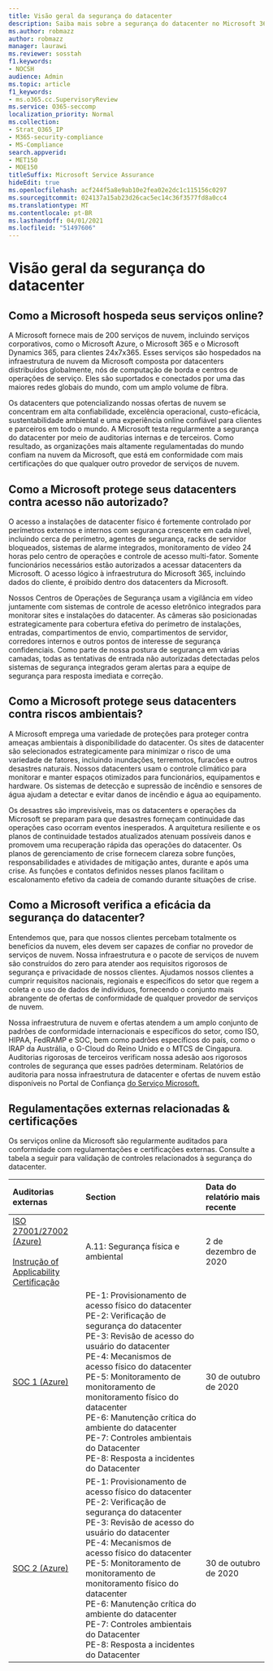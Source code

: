 ```yaml
---
title: Visão geral da segurança do datacenter
description: Saiba mais sobre a segurança do datacenter no Microsoft 365
ms.author: robmazz
author: robmazz
manager: laurawi
ms.reviewer: sosstah
f1.keywords:
- NOCSH
audience: Admin
ms.topic: article
f1_keywords:
- ms.o365.cc.SupervisoryReview
ms.service: O365-seccomp
localization_priority: Normal
ms.collection:
- Strat_O365_IP
- M365-security-compliance
- MS-Compliance
search.appverid:
- MET150
- MOE150
titleSuffix: Microsoft Service Assurance
hideEdit: true
ms.openlocfilehash: acf244f5a8e9ab10e2fea02e2dc1c115156c0297
ms.sourcegitcommit: 024137a15ab23d26cac5ec14c36f3577fd8a0cc4
ms.translationtype: MT
ms.contentlocale: pt-BR
ms.lasthandoff: 04/01/2021
ms.locfileid: "51497606"
---
```

# <a name="datacenter-security-overview"></a>Visão geral da segurança do datacenter

## <a name="how-does-microsoft-host-its-online-services"></a>Como a Microsoft hospeda seus serviços online?

A Microsoft fornece mais de 200 serviços de nuvem, incluindo serviços corporativos, como o Microsoft Azure, o Microsoft 365 e o Microsoft Dynamics 365, para clientes 24x7x365. Esses serviços são hospedados na infraestrutura de nuvem da Microsoft composta por datacenters distribuídos globalmente, nós de computação de borda e centros de operações de serviço. Eles são suportados e conectados por uma das maiores redes globais do mundo, com um amplo volume de fibra.

Os datacenters que potencializando nossas ofertas de nuvem se concentram em alta confiabilidade, excelência operacional, custo-eficácia, sustentabilidade ambiental e uma experiência online confiável para clientes e parceiros em todo o mundo. A Microsoft testa regularmente a segurança do datacenter por meio de auditorias internas e de terceiros. Como resultado, as organizações mais altamente regulamentadas do mundo confiam na nuvem da Microsoft, que está em conformidade com mais certificações do que qualquer outro provedor de serviços de nuvem.

## <a name="how-does-microsoft-protect-its-datacenters-from-unauthorized-access"></a>Como a Microsoft protege seus datacenters contra acesso não autorizado?

O acesso a instalações de datacenter físico é fortemente controlado por perímetros externos e internos com segurança crescente em cada nível, incluindo cerca de perímetro, agentes de segurança, racks de servidor bloqueados, sistemas de alarme integrados, monitoramento de vídeo 24 horas pelo centro de operações e controle de acesso multi-fator. Somente funcionários necessários estão autorizados a acessar datacenters da Microsoft. O acesso lógico à infraestrutura do Microsoft 365, incluindo dados do cliente, é proibido dentro dos datacenters da Microsoft.

Nossos Centros de Operações de Segurança usam a vigilância em vídeo juntamente com sistemas de controle de acesso eletrônico integrados para monitorar sites e instalações do datacenter. As câmeras são posicionadas estrategicamente para cobertura efetiva do perímetro de instalações, entradas, compartimentos de envio, compartimentos de servidor, corredores internos e outros pontos de interesse de segurança confidenciais. Como parte de nossa postura de segurança em várias camadas, todas as tentativas de entrada não autorizadas detectadas pelos sistemas de segurança integrados geram alertas para a equipe de segurança para resposta imediata e correção.

## <a name="how-does-microsoft-protect-its-datacenters-from-environmental-hazards"></a>Como a Microsoft protege seus datacenters contra riscos ambientais?

A Microsoft emprega uma variedade de proteções para proteger contra ameaças ambientais à disponibilidade do datacenter. Os sites de datacenter são selecionados estrategicamente para minimizar o risco de uma variedade de fatores, incluindo inundações, terremotos, furacões e outros desastres naturais. Nossos datacenters usam o controle climático para monitorar e manter espaços otimizados para funcionários, equipamentos e hardware. Os sistemas de detecção e supressão de incêndio e sensores de água ajudam a detectar e evitar danos de incêndio e água ao equipamento.

Os desastres são imprevisíveis, mas os datacenters e operações da Microsoft se preparam para que desastres forneçam continuidade das operações caso ocorram eventos inesperados. A arquitetura resiliente e os planos de continuidade testados atualizados atenuam possíveis danos e promovem uma recuperação rápida das operações do datacenter. Os planos de gerenciamento de crise fornecem clareza sobre funções, responsabilidades e atividades de mitigação antes, durante e após uma crise. As funções e contatos definidos nesses planos facilitam o escalonamento efetivo da cadeia de comando durante situações de crise.

## <a name="how-does-microsoft-verify-the-effectiveness-of-datacenter-security"></a>Como a Microsoft verifica a eficácia da segurança do datacenter?

Entendemos que, para que nossos clientes percebam totalmente os benefícios da nuvem, eles devem ser capazes de confiar no provedor de serviços de nuvem. Nossa infraestrutura e o pacote de serviços de nuvem são construídos do zero para atender aos requisitos rigorosos de segurança e privacidade de nossos clientes. Ajudamos nossos clientes a cumprir requisitos nacionais, regionais e específicos do setor que regem a coleta e o uso de dados de indivíduos, fornecendo o conjunto mais abrangente de ofertas de conformidade de qualquer provedor de serviços de nuvem.

Nossa infraestrutura de nuvem e ofertas atendem a um amplo conjunto de padrões de conformidade internacionais e específicos do setor, como ISO, HIPAA, FedRAMP e SOC, bem como padrões específicos do país, como o IRAP da Austrália, o G-Cloud do Reino Unido e o MTCS de Cingapura. Auditorias rigorosas de terceiros verificam nossa adesão aos rigorosos controles de segurança que esses padrões determinam. Relatórios de auditoria para nossa infraestrutura de datacenter e ofertas de nuvem estão disponíveis no Portal de Confiança [do Serviço Microsoft.](https://servicetrust.microsoft.com/)

## <a name="related-external-regulations--certifications"></a>Regulamentações externas relacionadas & certificações

Os serviços online da Microsoft são regularmente auditados para conformidade com regulamentações e certificações externas. Consulte a tabela a seguir para validação de controles relacionados à segurança do datacenter.

| **Auditorias externas** | **Section** | **Data do relatório mais recente** |
|:--------------------|:------------|:-----------------------|  
| [ISO 27001/27002 (Azure)](https://servicetrust.microsoft.com/ViewPage/MSComplianceGuideV3?command=Download&downloadType=Document&downloadId=e9116047-f327-430c-a83f-166b7e561ad6&tab=7027ead0-3d6b-11e9-b9e1-290b1eb4cdeb&docTab=7027ead0-3d6b-11e9-b9e1-290b1eb4cdeb_ISO_Reports) <br><br> [Instrução of Applicability](https://servicetrust.microsoft.com/ViewPage/MSComplianceGuideV3?command=Download&downloadType=Document&downloadId=00af6c3e-7f3e-4e0d-8b0e-79f45ef2cef1&tab=7027ead0-3d6b-11e9-b9e1-290b1eb4cdeb&docTab=7027ead0-3d6b-11e9-b9e1-290b1eb4cdeb_ISO_Reports) <br> [Certificação](https://servicetrust.microsoft.com/ViewPage/MSComplianceGuideV3?command=Download&downloadType=Document&downloadId=d7af5304-3a31-40e6-9abb-e26352305d41&tab=7027ead0-3d6b-11e9-b9e1-290b1eb4cdeb&docTab=7027ead0-3d6b-11e9-b9e1-290b1eb4cdeb_ISO_Reports) | A.11: Segurança física e ambiental | 2 de dezembro de 2020 |
| [SOC 1 (Azure)](https://servicetrust.microsoft.com/ViewPage/MSComplianceGuideV3?command=Download&downloadType=Document&downloadId=66043614-5628-4e26-83be-057eb3bb026c&tab=7027ead0-3d6b-11e9-b9e1-290b1eb4cdeb&docTab=7027ead0-3d6b-11e9-b9e1-290b1eb4cdeb_SOC_%2F_SSAE_16_Reports) | PE-1: Provisionamento de acesso físico do datacenter <br> PE-2: Verificação de segurança do datacenter <br> PE-3: Revisão de acesso do usuário do datacenter <br> PE-4: Mecanismos de acesso físico do datacenter <br> PE-5: Monitoramento de monitoramento de monitoramento físico do datacenter <br> PE-6: Manutenção crítica do ambiente do datacenter <br> PE-7: Controles ambientais do Datacenter <br> PE-8: Resposta a incidentes do Datacenter | 30 de outubro de 2020 |
| [SOC 2 (Azure)](https://servicetrust.microsoft.com/ViewPage/MSComplianceGuideV3?command=Download&downloadType=Document&downloadId=ce5bfbea-3514-40ae-a8a6-3617106a0b56&tab=7027ead0-3d6b-11e9-b9e1-290b1eb4cdeb&docTab=7027ead0-3d6b-11e9-b9e1-290b1eb4cdeb_SOC_%2F_SSAE_16_Reports) | PE-1: Provisionamento de acesso físico do datacenter <br> PE-2: Verificação de segurança do datacenter <br> PE-3: Revisão de acesso do usuário do datacenter <br> PE-4: Mecanismos de acesso físico do datacenter <br> PE-5: Monitoramento de monitoramento de monitoramento físico do datacenter <br> PE-6: Manutenção crítica do ambiente do datacenter <br> PE-7: Controles ambientais do Datacenter <br> PE-8: Resposta a incidentes do Datacenter | 30 de outubro de 2020 |

